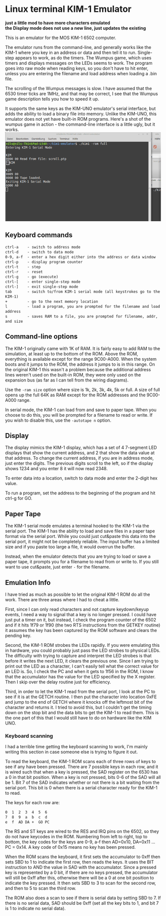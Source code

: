 # Linux terminal KIM-1 Emulator

**just a little mod to have more characters emulated <br>
the Display mode does not use a new line, just updates the existing**

This is an emulator for the MOS KIM-1 6502 computer.

The emulator runs from the command-line, and generally works like
the KIM-1 where you key in an address or data and then tell it to run.
Single-step appears to work, as do the timers. The Wumpus game, which
uses timers and displays messages on the LEDs seems to work. The
program goes into raw mode when reading keys, so you don't have to
hit enter, unless you are entering the filename and load address
when loading a .bin file.

The scrolling of the Wumpus messages is slow. I have assumed that the
6530 timer ticks are 1MHz, and that may be correct, I see that the
Wumpus game description tells you how to speed it up.

It supports the same keys as the KIM-UNO emulator's serial interface,
but adds the ability to load a binary file into memory. Unlike the
KIM-UNO, this emulator does not yet have built-in ROM programs.
Here's a shot of the wumpus game in action - the command-line interface
is a little ugly, but it works.
![Image of Wumpus game](https://github.com/netzherpes/kim1-emulator/raw/master/img/kim-1_emu.gif)

## Keyboard commands

    ctrl-a    - switch to address mode
    ctrl-d    - switch to data mode
    0-9, a-f  - enter a hex digit either into the address or data window
    ctrl-p    - display program counter
    ctrl-t    - step
    ctrl-r    - reset
    ctrl-g    - go (execute)
    ctrl-[    - enter single-step mode
    ctrl-]    - exit single-step mode
    tab       - switch to/from KIM-1 serial mode (all keystrokes go to the KIM-1)
    +         - go to the next memory location
    l         - load a program, you are prompted for the filename and load address
    s         - saves RAM to a file, you are prompted for filename, addr, and size

## Command-line options
The KIM-1 originally came with 1K of RAM. It is fairly easy to add RAM to the
simulation, at least up to the bottom of the ROM. Above the ROM, everything is
available except for the range 9C00-A000. When the system boots and it jumps
to the ROM, the address it jumps to is in this range. On the original KIM-1 this
wasn't a problem because the additional address lines weren't used on the built-in
ROM, they were only used on the expansion bus (as far as I can tell from the
wiring diagrams).

Use the `-ram size` option where size is 1k, 2k, 3k, 4k, 5k or full.
A size of full opens up the full 64K as RAM except for the ROM addresses and the
9C00-A000 range.

In serial mode, the KIM-1 can load from and save to paper tape. When you choose
to do this, you will be prompted for a filename to read or write. If you wish to
disable this, use the `-autotape n` option.


## Display
The display mimics the KIM-1 display, which has a set of 4 7-segment LED
displays that show the current address, and 2 that show the data value
at that address. To change the current address, if you are in address
mode, just enter the digits. The previous digits scroll to the left, so
if the display shows 1234 and you enter 8 it will now read 2348.

To enter data into a location, switch to data mode and enter the 2-digit
hex value.

To run a program, set the address to the beginning of the program and
hit ctrl-g for GO.

## Paper Tape
The KIM-1 serial mode emulates a terminal hooked to the KIM-1 via the
serial port. The KIM-1 has the ability to load and save files in a
paper tape format via the serial port. While you could just cut&paste
this data into the serial port, it might not be completely reliable.
The input buffer has a limited size and if you paste too large a file,
it would overrun the buffer.

Instead, when the emulator detects that you are trying to load or save
a paper tape, it prompts you for a filename to read from or write to.
If you still want to use cut&paste, just enter `-` for the filename.

## Emulation Info
I have tried as much as possible to let the original KIM-1 ROM do all
the work. There are three areas where I had to cheat a little.

First, since I can only read characters and not capture keydown/keyup
events, I need a way to signal that a key is no longer pressed. I could
have just put a timer on it, but instead, I check the program counter
of the 6502 and if it hits 1f79 or 1f90 (the two RTS instructions from
the GETKEY routine) it assumes the key has been captured by the ROM
software and clears the pending key.

Second, the KIM-1 ROM strobes the LEDs rapidly. If you were emulating
this in hardware, you could probably just pass the LED strobes to
physical LEDs. The difficulty with trying to capture and interpret
the LED strobes is that before it writes the next LED, it clears the
previous one. Since I am trying to print out the LED as a character,
I can't easily tell what the correct value for an LED is. So,
I check the PC and when it gets to 1f56 in the ROM, I know that the
accumulator has the value for the LED specified by the X register.
Then I skip over the delay routine just for efficiency.

Third, in order to let the KIM-1 read from the serial port, I look at the
PC to see if it is at the GETCH routine. I then put the character into
location 0xFE and jump to the end of GETCH where it knocks off the leftmost
bit of the character and returns it. I tried to avoid this, but I couldn't
get the timing down on the stop bit and the data bits to get the KIM-1 to
read them. This is the one part of this that I would still have to do
on hardware like the KIM UNO.

### Keyboard scanning
I had a terrible time getting the keyboard scanning to work, I'm
mainly writing this section in case someone else is trying to figure
it out.

To read the keyboard, the KIM-1 ROM scans each of three rows of keys
to see if any have been pressed. There are 7 possible keys in each
row, and it is wired such that when a key is pressed, the SAD
register on the 6530 has a 0 in that bit position. When a key is
not pressed, bits 0-6 of the SAD will all be 1. Bit 7 of the SAD
indicates whether or not there is a bit waiting from the serial
port. This bit is 0 when there is a serial character ready for the
KIM-1 to read.

The keys for each row are:

    0  1  2  3  4  5  6
    7  8  9  a  b  c  d
    e  f  AD DA +  GO PC

The RS and ST keys are wired to the RES and IRQ pins on the 6502, so
they do not have keycodes in the ROM. Numbering from left to right,
top to bottom, the key codes for the keys are 0-9, a-f then AD=0x10,
DA=0x11 ... PC = 0x14. A key code of 0x15 means no key has been
pressed.

When the ROM scans the keyboard, it first sets the accumulator to 0xff
then sets SBD to 1 to indicate the first row, then reads the keys. 
It uses the BIT instruction to AND the value in SAD with the
accumulator. Since a pressed key is represented by a 0 bit, if there
are no keys pressed, the accumulator will still be 0xff after this,
otherwise there will be a 0 at one bit position to indicate the
key pressed. It then sets SBD to 3 to scan for the second row, and then
to 5 to scan the third row.

The ROM also does a scan to see if there is serial data by setting
SBD to 7. If there is no serial data, SAD should be 0xff (set all
the key bits to 1, and bit 7 is 1 to indicate no serial data).

